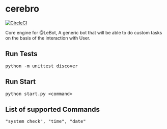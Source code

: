 cerebro
=======

[![CircleCI](https://circleci.com/gh/Le-Bot/cerebro/tree/master.svg?style=shield)](https://circleci.com/gh/Le-Bot/cerebro/tree/master)

Core engine for @LeBot, A generic bot that will be able to do custom tasks on the basis of the interaction with User.

## Run Tests

<pre>python -m unittest discover</pre>


## Run Start

<pre>python start.py &lt;command&gt; </pre>


## List of supported Commands

<pre>"system check", "time", "date"</pre>